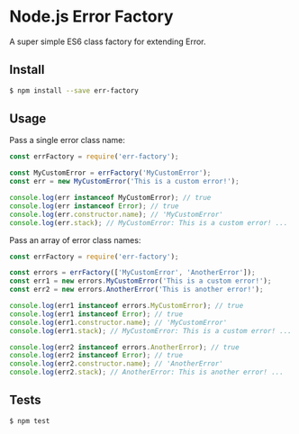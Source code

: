 # Node.js Error Factory
A super simple ES6 class factory for extending Error.

## Install

```bash
$ npm install --save err-factory
```

## Usage

Pass a single error class name:

```js
const errFactory = require('err-factory');

const MyCustomError = errFactory('MyCustomError');
const err = new MyCustomError('This is a custom error!');

console.log(err instanceof MyCustomError); // true
console.log(err instanceof Error); // true
console.log(err.constructor.name); // 'MyCustomError'
console.log(err.stack); // MyCustomError: This is a custom error! ...
```

Pass an array of error class names:

```js
const errFactory = require('err-factory');

const errors = errFactory(['MyCustomError', 'AnotherError']);
const err1 = new errors.MyCustomError('This is a custom error!');
const err2 = new errors.AnotherError('This is another error!');

console.log(err1 instanceof errors.MyCustomError); // true
console.log(err1 instanceof Error); // true
console.log(err1.constructor.name); // 'MyCustomError'
console.log(err1.stack); // MyCustomError: This is a custom error! ...

console.log(err2 instanceof errors.AnotherError); // true
console.log(err2 instanceof Error); // true
console.log(err2.constructor.name); // 'AnotherError'
console.log(err2.stack); // AnotherError: This is another error! ...
```

## Tests

```bash
$ npm test
```

